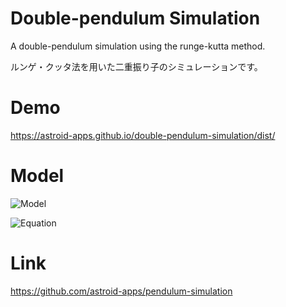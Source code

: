 # Double-pendulum Simulation
A double-pendulum simulation using the runge-kutta method.

ルンゲ・クッタ法を用いた二重振り子のシミュレーションです。

# Demo
https://astroid-apps.github.io/double-pendulum-simulation/dist/

# Model

![Model](./model.gif)

![Equation](./equation.gif)

# Link
https://github.com/astroid-apps/pendulum-simulation
